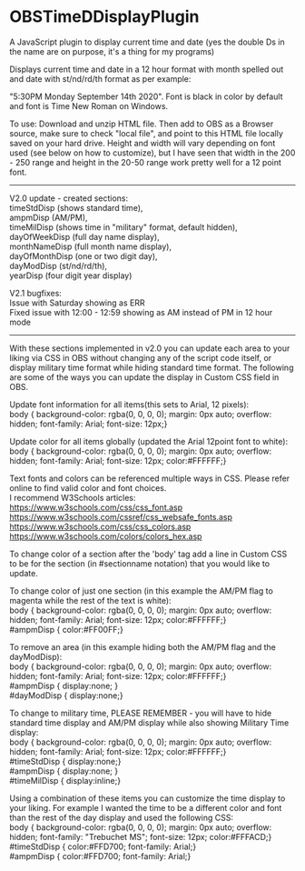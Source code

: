 # OBSTimeDDisplayPlugin
A JavaScript plugin to display current time and date (yes the double Ds in the name are on purpose, it's a thing for my programs)  


Displays current time and date in a 12 hour format with month spelled out and date with st/nd/rd/th format as per example:  

"5:30PM Monday September 14th 2020". Font is black in color by default and font is Time New Roman on Windows.  

To use: Download and unzip HTML file. Then add to OBS as a Browser source, make sure to check "local file", and point to this HTML file locally saved on your hard drive.
Height and width will vary depending on font used (see below on how to customize), but I have seen that width in the 200 - 250 range and height in the 20-50 range work pretty well for a 12 point font.  
  
______________________________________________  
V2.0 update - created sections:  
timeStdDisp (shows standard time),  
ampmDisp (AM/PM),  
timeMilDisp (shows time in "military" format, default hidden),  
dayOfWeekDisp (full day name display),  
monthNameDisp (full month name display),  
dayOfMonthDisp (one or two digit day),  
dayModDisp (st/nd/rd/th),  
yearDisp (four digit year display)  
  
V2.1 bugfixes:  
Issue with Saturday showing as ERR  
Fixed issue with 12:00 - 12:59 showing as AM instead of PM in 12 hour mode  
______________________________________________  
  
With these sections implemented in v2.0 you can update each area to your liking via CSS in OBS without changing any of the script code itself, or display military time format while hiding standard time format. The following are some of the ways you can update the display in Custom CSS field in OBS.  

Update font information for all items(this sets to Arial, 12 pixels):  
body { background-color: rgba(0, 0, 0, 0); margin: 0px auto; overflow: hidden; font-family: Arial; font-size: 12px;}  

Update color for all items globally (updated the Arial 12point font to white):  
body { background-color: rgba(0, 0, 0, 0); margin: 0px auto; overflow: hidden; font-family: Arial; font-size: 12px; color:#FFFFFF;}  

Text fonts and colors can be referenced multiple ways in CSS. Please refer online to find valid color and font choices.  
I recommend W3Schools articles:  
https://www.w3schools.com/css/css_font.asp  
https://www.w3schools.com/cssref/css_websafe_fonts.asp  
https://www.w3schools.com/css/css_colors.asp  
https://www.w3schools.com/colors/colors_hex.asp  


To change color of a section after the 'body' tag add a line in Custom CSS to be for the section (in #sectionname notation) that you would like to update.  

To change color of just one section (in this example the AM/PM flag to magenta while the rest of the text is white):  
body { background-color: rgba(0, 0, 0, 0); margin: 0px auto; overflow: hidden; font-family: Arial; font-size: 12px; color:#FFFFFF;}  
#ampmDisp { color:#FF00FF;}  

To remove an area (in this example hiding both the AM/PM flag and the dayModDisp):  
body { background-color: rgba(0, 0, 0, 0); margin: 0px auto; overflow: hidden; font-family: Arial; font-size: 12px; color:#FFFFFF;}  
#ampmDisp { display:none; }  
#dayModDisp { display:none;}  

To change to military time, PLEASE REMEMBER - you will have to hide standard time display and AM/PM display while also showing Military Time display:  
body { background-color: rgba(0, 0, 0, 0); margin: 0px auto; overflow: hidden; font-family: Arial; font-size: 12px; color:#FFFFFF;}  
#timeStdDisp { display:none;}  
#ampmDisp { display:none; }  
#timeMilDisp { display:inline;}  

Using a combination of these items you can customize the time display to your liking. For example I wanted the time to be a different color and font 
than the rest of the day display and used the following CSS:  
body { background-color: rgba(0, 0, 0, 0); margin: 0px auto; overflow: hidden; font-family: "Trebuchet MS"; font-size: 12px; color:#FFFACD;}  
#timeStdDisp { color:#FFD700; font-family: Arial;}  
#ampmDisp { color:#FFD700; font-family: Arial;}  





